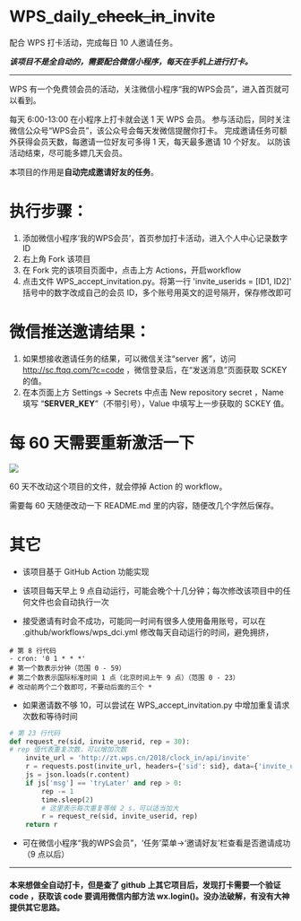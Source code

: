 # WPS_daily_~~check_in~~_invite

    

配合 WPS 打卡活动，完成每日 10 人邀请任务。

***该项目不是全自动的，需要配合微信小程序，每天在手机上进行打卡。***

---
WPS 有一个免费领会员的活动，关注微信小程序“我的WPS会员”，进入首页就可以看到。

每天 6:00-13:00 在小程序上打卡就会送 1 天 WPS 会员。
参与活动后，同时关注微信公众号“WPS会员”，该公众号会每天发微信提醒你打卡。
完成邀请任务可额外获得会员天数，每邀请一位好友可多得 1 天，每天最多邀请 10 个好友。
以防该活动结束，尽可能多嫖几天会员。

本项目的作用是**自动完成邀请好友的任务**。

# 执行步骤：
1. 添加微信小程序‘我的WPS会员’，首页参加打卡活动，进入个人中心记录数字 ID
2. 右上角 Fork 该项目
3. 在 Fork 完的该项目页面中，点击上方 Actions，开启workflow
4. 点击文件 WPS_accept_invitation.py。将第一行 'invite_userids = [ID1, ID2]' 括号中的数字改成自己的会员 ID，多个账号用英文的逗号隔开，保存修改即可

# 微信推送邀请结果：
1. 如果想接收邀请任务的结果，可以微信关注“server 酱”，访问 http://sc.ftqq.com/?c=code ，微信登录后，在“发送消息”页面获取 SCKEY 的值。
2. 在本页面上方 Settings → Secrets 中点击 New repository secret ，Name 填写 “**SERVER_KEY**”（不带引号），Value 中填写上一步获取的 SCKEY 值。

# 每 60 天需要重新激活一下
![](https://user-images.githubusercontent.com/30107520/108630795-9f885200-74a1-11eb-85b3-7e9386f7fa05.jpg)  

60 天不改动这个项目的文件，就会停掉 Action 的 workflow。

需要每 60 天随便改动一下 README.md 里的内容，随便改几个字然后保存。

# 其它
- 该项目基于 GitHub Action 功能实现

- 该项目每天早上 9 点自动运行，可能会晚个十几分钟；每次修改该项目中的任何文件也会自动执行一次
- 接受邀请有时会不成功，可能同一时间有很多人使用备用账号，可以在 .github/workflows/wps_dci.yml 修改每天自动运行的时间，避免拥挤，
```
# 第 8 行代码
- cron: '0 1 * * *'
# 第一个数表示分钟（范围 0 - 59）
# 第二个数表示国际标准时间 1 点（北京时间上午 9 点）（范围 0 - 23）
# 改动前两个二个数即可，不要动后面的三个 *
```
- 如果邀请数不够 10，可以尝试在 WPS_accept_invitation.py 中增加重复请求次数和等待时间
```python
# 第 23 行代码
def request_re(sid, invite_userid, rep = 30):
# rep 值代表重复次数，可以增加次数
    invite_url = 'http://zt.wps.cn/2018/clock_in/api/invite'
    r = requests.post(invite_url, headers={'sid': sid}, data={'invite_userid': invite_userid})
    js = json.loads(r.content)
    if js['msg'] == 'tryLater' and rep > 0:
        rep -= 1
        time.sleep(2)
        # 这里表示每次重复等候 2 s，可以适当加大
        r = request_re(sid, invite_userid, rep)
    return r
```
- 可在微信小程序“我的WPS会员”，‘任务’菜单->‘邀请好友’栏查看是否邀请成功（9 点以后）

---
#### 本来想做全自动打卡，但是查了 github 上其它项目后，发现打卡需要一个验证 code ，获取该 code 要调用微信内部方法 wx.login()。没办法破解，有没有大神提供其它思路。
